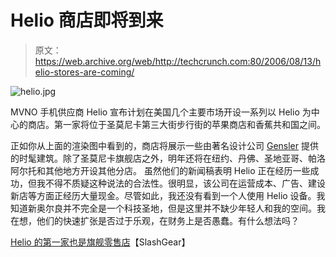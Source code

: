 # Helio 商店即将到来

> 原文：<https://web.archive.org/web/http://techcrunch.com:80/2006/08/13/helio-stores-are-coming/>

![helio.jpg](img/8bf610267a5a635fbb64a1ca944a0361.png)

MVNO 手机供应商 Helio 宣布计划在美国几个主要市场开设一系列以 Helio 为中心的商店。第一家将位于圣莫尼卡第三大街步行街的苹果商店和香蕉共和国之间。

正如你从上面的渲染图中看到的，商店将展示一些由著名设计公司 [Gensler](https://web.archive.org/web/20210412221524/http://www.gensler.com/) 提供的时髦建筑。除了圣莫尼卡旗舰店之外，明年还将在纽约、丹佛、圣地亚哥、帕洛阿尔托和其他地方开设其他分店。
 虽然他们的新闻稿表明 Helio 正在经历一些成功，但我不得不质疑这种说法的合法性。很明显，该公司在运营成本、广告、建设新店等方面正经历大量现金。尽管如此，我还没有看到一个人使用 Helio 设备。我知道新奥尔良并不完全是一个科技圣地，但是这里并不缺少年轻人和我的空间。我在想，他们的快速扩张是否过于乐观，在财务上是否愚蠢。有什么想法吗？

[Helio 的第一家也是旗舰零售店](https://web.archive.org/web/20210412221524/http://www.slashgear.com/helio-first-and-flagship-retail-store-12867.php)【SlashGear】